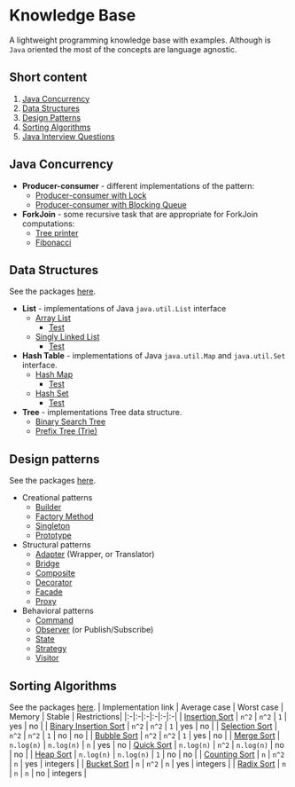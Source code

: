 # Knowledge Base
A lightweight programming knowledge base with examples. Although is `Java` oriented the most of the concepts are language agnostic.
## Short content
1. [Java Concurrency](#java-concurrency)
2. [Data Structures](#data-structures)
3. [Design Patterns](#design-patterns)
4. [Sorting Algorithms](#sorting-algorithms)
5. [Java Interview Questions](java-interview.md)

## Java Concurrency
- **Producer-consumer** - different implementations of the pattern:
  - [Producer-consumer with Lock](src/kb/concurrent/producer_consumer/ProducerConsumerWithLock.java)
  - [Producer-consumer with Blocking Queue](src/kb/concurrent/producer_consumer/ProducerConsumerWithBlockingQueue.java)
- **ForkJoin** - some recursive task that are appropriate for ForkJoin computations:
  - [Tree printer](src/kb/concurrent/forkjoin/TreePrinter)
  - [Fibonacci](src/kb/concurrent/forkjoin/Fibonacci.java)

## Data Structures
See the packages  [here](/src/kb/data_structures).
- **List** - implementations of Java `java.util.List` interface
  - [Array List](src/kb/data_structures/list/MyArrayList.java)
    - [Test](/src/kb/data_structures/list/test)
  - [Singly Linked List](src/kb/data_structures/list/MySinglyLinkedList.java)
      - [Test](/src/kb/data_structures/list/test)
- **Hash Table** - implementations of Java `java.util.Map` and `java.util.Set` interface.
  - [Hash Map](src/kb/data_structures/hashtable/JHashTable.java)
    - [Test](/src/kb/data_structures/hashtable/test)
  - [Hash Set](/src/kb/data_structures/hashtable/JHashSet.java)
    - [Test](/src/kb/data_structures/hashtable/test)
- **Tree** - implementations Tree data structure.
  - [Binary Search Tree](src/kb/data_structures/tree/BinarySearchTree.java)
  - [Prefix Tree (Trie)](src/kb/data_structures/tree/PrefixTree.java)

## Design patterns
See the packages [here](/src/kb/design_patterns).
- Creational patterns
  - [Builder](/src/kb/design_patterns/builder)
  - [Factory Method](/src/kb/design_patterns/factory_method)
  - [Singleton](/src/kb/design_patterns/singleton)
  - [Prototype](/src/kb/design_patterns/prototype)
- Structural patterns
  - [Adapter](/src/kb/design_patterns/adapter) (Wrapper, or Translator)
  - [Bridge](/src/kb/design_patterns/bridge)
  - [Composite](/src/kb/design_patterns/composite)
  - [Decorator](/src/kb/design_patterns/decorator)
  - [Facade](/src/kb/design_patterns/facade)
  - [Proxy](/src/kb/design_patterns/proxy)
- Behavioral patterns
  - [Command](/src/kb/design_patterns/command)
  - [Observer](/src/kb/design_patterns/observer) (or Publish/Subscribe)
  - [State](/src/kb/design_patterns/state)
  - [Strategy](/src/kb/design_patterns/strategy)
  - [Visitor](/src/kb/design_patterns/visitor)

## Sorting Algorithms
See the packages [here](/src/kb/sort).
| Implementation link | Average case | Worst case | Memory | Stable | Restrictions|
|:-|:-|:-|:-|:-|:-|
| [Insertion Sort](src/kb/sort/InsertionSort.java) | `n^2` | `n^2` | `1` | yes | no |
| [Binary Insertion Sort](src/kb/sort/BinaryInsertionSort.java) | `n^2` | `n^2` | `1` | yes | no |
| [Selection Sort](src/kb/sort/SelectionSort.java) | `n^2` | `n^2` | `1` | no | no |
| [Bubble Sort](src/kb/sort/BubbleSort.java) | `n^2` | `n^2` | `1` | yes | no |
| [Merge Sort](src/kb/sort/MergeSort.java) | `n.log(n)` | `n.log(n)` | `n`  | yes  | no
| [Quick Sort](src/kb/sort/QuickSort.java) | `n.log(n)` | `n^2` | `n.log(n)`  | no  | no |
| [Heap Sort](src/kb/sort/HeapSort.java) | `n.log(n)` | `n.log(n)`  | `1`  | no | no |
| [Counting Sort](src/kb/sort/CountingSort.java) | `n` | `n^2` | `n` | yes | integers |
| [Bucket Sort](src/kb/sort/BucketSort.java) | `n` | `n^2` | `n` | yes | integers |
| [Radix Sort](src/kb/sort/RadixSort.java) | `n` | `n` | `n` | no | integers |
